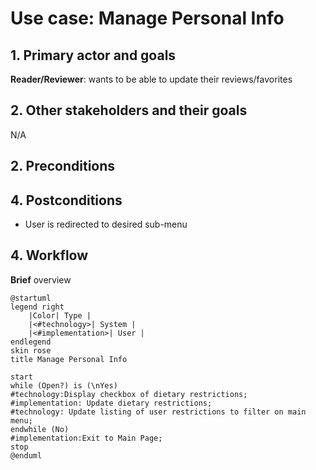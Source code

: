 # Use case: Manage Personal Info

## 1. Primary actor and goals
__Reader/Reviewer__: wants to be able to update their reviews/favorites

## 2. Other stakeholders and their goals

N/A

## 2. Preconditions

## 4. Postconditions

* User is redirected to desired sub-menu

## 4. Workflow

__Brief__ overview


```plantuml
@startuml
legend right
    |Color| Type |
    |<#technology>| System |
    |<#implementation>| User |
endlegend
skin rose
title Manage Personal Info

start
while (Open?) is (\nYes)
#technology:Display checkbox of dietary restrictions;
#implementation: Update dietary restrictions;
#technology: Update listing of user restrictions to filter on main menu;
endwhile (No)
#implementation:Exit to Main Page;
stop
@enduml
```